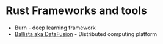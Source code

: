 # Rust Frameworks and tools

- Burn - deep learning framework
- [Ballista aka DataFusion](https://github.com/apache/arrow-datafusion) - Distributed computing platform
